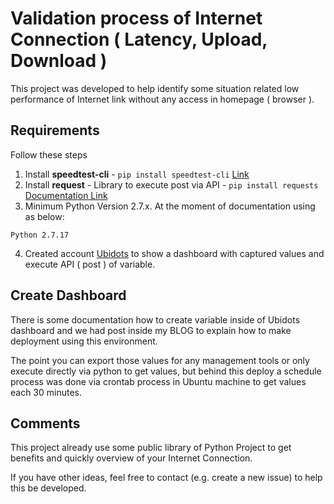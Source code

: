 # Validation process of Internet Connection ( Latency, Upload, Download )

This project was developed to help identify some situation related low performance of Internet link without any access in homepage ( browser ).

## Requirements

Follow these steps

1. Install **speedtest-cli** - ```pip install speedtest-cli``` [Link](https://pypi.org/project/speedtest-cli/)
2. Install **request** - Library to execute post via API - ```pip install requests``` [Documentation Link](https://pypi.org/project/requests/)
3. Minimum Python Version 2.7.x. At the moment of documentation using as below:
```
Python 2.7.17
```
4. Created account [Ubidots](www.ubidots.com) to show a dashboard with captured values and execute API ( post ) of variable.

## Create Dashboard

There is some documentation how to create variable inside of Ubidots dashboard and we had post inside my BLOG to explain how to make deployment using this environment.

The point you can export those values for any management tools or only execute directly via python to get values, but behind this deploy a schedule process was done via crontab process in Ubuntu machine to get values each 30 minutes.

## Comments

This project already use some public library of Python Project to get benefits and quickly overview of your Internet Connection.

If you have other ideas, feel free to contact (e.g. create a new issue) to help this be developed.
